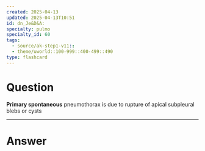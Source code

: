 ```yaml
---
created: 2025-04-13
updated: 2025-04-13T10:51
id: dn_Je&D&A:
specialty: pulmo
specialty_id: 60
tags:
  - source/ak-step1-v11::
  - theme/uworld::100-999::400-499::490
type: flashcard
---
```


# Question
**Primary spontaneous** pneumothorax is due to rupture of apical subpleural blebs or cysts

---

# Answer
